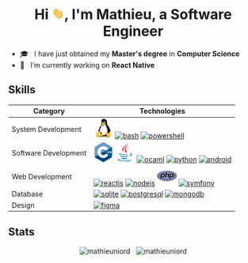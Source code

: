 <h1 align="center">Hi <img src="https://raw.githubusercontent.com/devSouvik/devSouvik/master/Hi.gif" width="25">, I'm Mathieu, a Software Engineer</h1>

- 🎓 &nbsp; I have just obtained my **Master's degree** in **Computer Science**
- 🧠 &nbsp; I’m currently working on **React Native**

## Skills

<p align="center">

| Category | Technologies |
|-----------|-------|
| System Development | <a href="https://www.linux.org/" target="_blank" rel="noreferrer"><img src="https://raw.githubusercontent.com/devicons/devicon/master/icons/linux/linux-original.svg" alt="linux" height="40"/></a> <a href="https://www.gnu.org/software/bash/" target="_blank" rel="noreferrer"><img src="https://www.vectorlogo.zone/logos/gnu_bash/gnu_bash-icon.svg" alt="bash" height="40"/></a> <a href="https://learn.microsoft.com/fr-fr/powershell/" target="_blank" rel="noreferrer"><img src="https://deow9bq0xqvbj.cloudfront.net/image-logo/1769310/powershell.png" alt="powershell" height="40"/></a> |
| Software Development | <a href="https://www.w3schools.com/cpp/" target="_blank" rel="noreferrer"><img src="https://raw.githubusercontent.com/devicons/devicon/master/icons/cplusplus/cplusplus-original.svg" alt="cplusplus" height="40"/></a> <a href="https://www.java.com" target="_blank" rel="noreferrer"><img src="https://raw.githubusercontent.com/devicons/devicon/master/icons/java/java-original.svg" alt="java" height="40"/></a> <a href="https://ocaml.org/" target="_blank" rel="noreferrer"><img src="https://caiorss.github.io/Functional-Programming/ocaml/images/ocamlogo.png" alt="ocaml" height="40"/></a> <a href="https://www.python.org/" target="_blank" rel="noreferrer"><img src="https://brandslogos.com/wp-content/uploads/images/large/python-logo.png" alt="python" height="40"/></a> <a href="https://developer.android.com" target="_blank" rel="noreferrer"><img src="https://www.argenta.be/content/argenta/nl/bankieren/argenta-app/argenta-app-updaten/jcr%3acontent/rootLayoutContainer/root/responsivegrid/responsivegrid_copy_/equal_height_contain/panel_copy/panel-grid/image.coreimg.png/1645040290215.png" alt="android" height="40"/></a> |
| Web Development | <a href="https://fr.legacy.reactjs.org/" target="_blank" rel="noreferrer"><img src="https://cdn4.iconfinder.com/data/icons/logos-3/600/React.js_logo-512.png" alt="reactjs" height="40"></a> <a href="https://nodejs.org/" target="_blank" rel="noreferrer"><img src="https://cdn.iconscout.com/icon/free/png-64/node-js-1174925.png" alt="nodejs" height="40"></a> <a href="https://www.php.net" target="_blank" rel="noreferrer"><img src="https://raw.githubusercontent.com/devicons/devicon/master/icons/php/php-original.svg" alt="php" height="40"/></a> <a href="https://symfony.com" target="_blank" rel="noreferrer"><img src="https://symfony.com/logos/symfony_white_03.png" alt="symfony" height="40"/></a> |
| Database | <a href="https://mariadb.org/" target="_blank" rel="noreferrer"><img src="https://1.bp.blogspot.com/-sWFwjDmfjEo/XqcbUTQkCRI/AAAAAAAA784/3aIrGt2N980-rXgbQ5Nis7zGjFPiARsCQCK4BGAsYHg/MariaDB_Logo.d8a208f0a889a8f0f0551b8391a065ea79c54f3a.png" alt="sqlite" height="40"/></a> <a href="https://www.postgresql.org/" target="_blank" rel="noreferrer"><img src="https://cdn.iconscout.com/icon/free/png-256/postgresql-10-1175121.png" alt="postgresql" height="40"/></a> <a href="https://www.mongodb.com/" target="_blank" rel="noreferrer"><img src="https://www.vectorlogo.zone/logos/mongodb/mongodb-icon.svg" alt="mongodb" height="40"/></a> |
| Design | <a href="https://www.figma.com/" target="_blank" rel="noreferrer"><img src="https://www.vectorlogo.zone/logos/figma/figma-icon.svg" alt="figma" height="40"/></a> |

## Stats
<div align="center">
<img src="https://github-readme-stats.vercel.app/api/top-langs/?username=mathieuniord&layout=compact&text_color=daf7dc&bg_color=151515&show_icons=true&theme=dark&count_private=true&langs_count=5" alt="mathieuniord" /> &nbsp; <img src="https://github-readme-stats.vercel.app/api?username=mathieuniord&show_icons=true&theme=dark&hide_border=true&locale=en" alt="mathieuniord" />
<!--<img align="right" src="https://github-readme-streak-stats.herokuapp.com/?user=mathieuniord&show_icons=true&theme=dark&hide_border=true&locale=en" alt="mathieuniord" />-->
</div>
